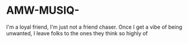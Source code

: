 # AMW-MUSIQ-
I'm a loyal friend, I'm just not a friend chaser. Once I get a vibe of being unwanted, I leave folks to the ones they think so highly of
